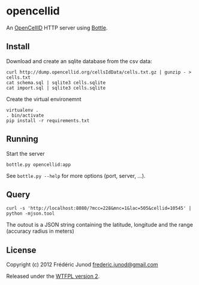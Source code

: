 # opencellid

An [OpenCellID](http://www.opencellid.org/) HTTP server using [Bottle](http://bottlepy.org/).

## Install
Download and create an sqlite database from the csv data:

    curl http://dump.opencellid.org/cellsIdData/cells.txt.gz | gunzip - > cells.txt
    cat schema.sql | sqlite3 cells.sqlite
    cat import.sql | sqlite3 cells.sqlite

Create the virtual environemnt

    virtualenv .
    . bin/activate
    pip install -r requirements.txt

## Running
Start the server

    bottle.py opencellid:app

See `bottle.py --help` for more options (port, server, ...).

## Query

    curl -s 'http://localhost:8080/?mcc=228&mnc=1&lac=505&cellid=10545' | python -mjson.tool

The outout is a JSON string containing the latitude, longitude and the range (accuracy radius in meters)

## License
Copyright (c) 2012 Frédéric Junod <frederic.junod@gmail.com>

Released under the [WTFPL version 2](http://sam.zoy.org/wtfpl/).
